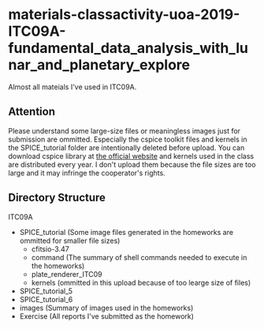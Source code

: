 # materials-classactivity-uoa-2019-ITC09A-fundamental_data_analysis_with_lunar_and_planetary_explore
Almost all mateials I've used in ITC09A.

## Attention
Please understand some large-size files or meaningless images just for submission are ommitted. 
Especially the cspice toolkit files and kernels in the SPICE_tutorial folder are intentionally deleted before upload.
You can download cspice library at [the official website](https://naif.jpl.nasa.gov/naif/toolkit_C.html) and kernels used in the class are distributed every year.
I don't upload them because the file sizes are too large and it may infringe the cooperator's rights.

## Directory Structure
ITC09A
- SPICE_tutorial (Some image files generated in the homeworks are ommitted for smaller file sizes)
  - cfitsio-3.47
  - command (The summary of shell commands needed to execute in the homeworks)
  - plate_renderer_ITC09
  - kernels (ommitted in this upload because of too learge size of files)
- SPICE_tutorial_5
- SPICE_tutorial_6
- images (Summary of images used in the homeworks)
- Exercise (All reports I've submitted as the homework)
